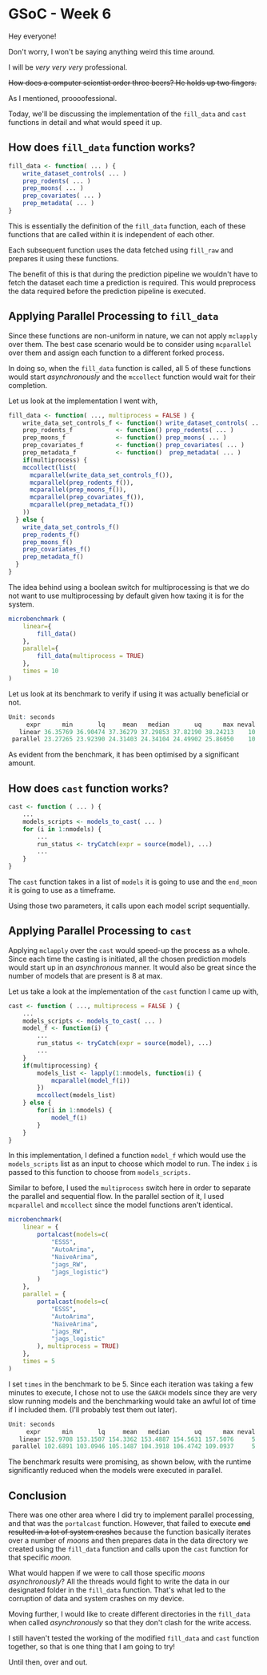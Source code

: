 # GSoC - Week 6

Hey everyone!

Don't worry, I won't be saying anything weird this time around.

I will be *very very very* professional.

~~How does a computer scientist order three beers? He holds up two fingers.~~

As I mentioned, proooofessional.

Today, we'll be discussing the implementation of the `fill_data` and `cast` functions in detail and what would speed it up.

## How does `fill_data` function works?

```r
fill_data <- function( ... ) {
    write_dataset_controls( ... )
    prep_rodents( ... )
    prep_moons( ... )
    prep_covariates( ... )
    prep_metadata( ... )
}
```

This is essentially the definition of the `fill_data` function, each of these functions that are called within it is independent of each other.

Each subsequent function uses the data fetched using `fill_raw` and prepares it using these functions.

The benefit of this is that during the prediction pipeline we wouldn't have to fetch the dataset each time a prediction is required. This would preprocess the data required before the prediction pipeline is executed.

## Applying Parallel Processing to `fill_data`

Since these functions are non-uniform in nature, we can not apply `mclapply` over them. The best case scenario would be to consider using `mcparallel` over them and assign each function to a different forked process.

In doing so, when the `fill_data` function is called, all 5 of these functions would start *asynchronously* and the `mccollect` function would wait for their completion.

Let us look at the implementation I went with,

```r
fill_data <- function( ..., multiprocess = FALSE ) {
    write_data_set_controls_f <- function() write_dataset_controls( ... )
    prep_rodents_f            <- function() prep_rodents( ... )
    prep_moons_f              <- function() prep_moons( ... )
    prep_covariates_f         <- function() prep_covariates( ... )
    prep_metadata_f           <- function()  prep_metadata( ... )
    if(multiprocess) {
    mccollect(list(
      mcparallel(write_data_set_controls_f()),
      mcparallel(prep_rodents_f()),
      mcparallel(prep_moons_f()),
      mcparallel(prep_covariates_f()),
      mcparallel(prep_metadata_f())
    ))
  } else {
    write_data_set_controls_f()
    prep_rodents_f()
    prep_moons_f()
    prep_covariates_f()
    prep_metadata_f()
  }
}
```

The idea behind using a boolean switch for multiprocessing is that we do not want to use multiprocessing by default given how taxing it is for the system.

```r
microbenchmark (
    linear={
        fill_data()
    }, 
    parallel={
        fill_data(multiprocess = TRUE)
    }, 
    times = 10
)
```

Let us look at its benchmark to verify if using it was actually beneficial or not.

```r
Unit: seconds
     expr      min       lq     mean   median       uq      max neval
   linear 36.35769 36.90474 37.36279 37.29853 37.82190 38.24213    10
 parallel 23.27265 23.92390 24.31403 24.34104 24.49902 25.86050    10
```

As evident from the benchmark, it has been optimised by a significant amount. 

## How does `cast` function works?

```r
cast <- function ( ... ) {
    ...
    models_scripts <- models_to_cast( ... )
    for (i in 1:nmodels) {
        ...
        run_status <- tryCatch(expr = source(model), ...)
        ...
    }
}
```

The `cast` function takes in a list of `models` it is going to use and the `end_moon` it is going to use as a timeframe.

Using those two parameters, it calls upon each model script sequentially.

## Applying Parallel Processing to `cast`

Applying `mclapply` over the `cast` would speed-up the process as a whole. Since each time the casting is initiated, all the chosen prediction models would start up in an *asynchronous* manner. It would also be great since the number of models that are present is 8 at max.

Let us take a look at the implementation of the `cast` function I came up with,

```r
cast <- function ( ..., multiprocess = FALSE ) {
    ...
    models_scripts <- models_to_cast( ... )
    model_f <- function(i) {
        ...
        run_status <- tryCatch(expr = source(model), ...)
        ...
    }
    if(multiprocessing) {
        models_list <- lapply(1:nmodels, function(i) {
            mcparallel(model_f(i))
        })
        mccollect(models_list)
    } else {
        for(i in 1:nmodels) {
            model_f(i)
        }
    }
}
```

In this implementation, I defined a function `model_f` which would use the `models_scripts` list as an input to choose which model to run. The index `i` is passed to this function to choose from `models_scripts.`

Similar to before, I used the `multiprocess` switch here in order to separate the parallel and sequential flow. In the parallel section of it, I used `mcparallel` and `mccollect` since the model functions aren't identical.

```r
microbenchmark(
    linear = {
        portalcast(models=c(
            "ESSS", 
            "AutoArima", 
            "NaiveArima", 
            "jags_RW", 
            "jags_logistic")
        )
    }, 
    parallel = {
        portalcast(models=c(
            "ESSS", 
            "AutoArima", 
            "NaiveArima", 
            "jags_RW", 
            "jags_logistic"
        ), multiprocess = TRUE)
    }, 
    times = 5
)
```

I set `times` in the benchmark to be 5. Since each iteration was taking a few minutes to execute, I chose not to use the `GARCH` models since they are very slow running models and the benchmarking would take an awful lot of time if I included them. (I'll probably test them out later).

```r
Unit: seconds
     expr      min       lq     mean   median       uq      max neval
   linear 152.9708 153.1507 154.3362 153.4887 154.5631 157.5076     5
 parallel 102.6891 103.0946 105.1487 104.3918 106.4742 109.0937     5
```

The benchmark results were promising, as shown below, with the runtime significantly reduced when the models were executed in parallel.

## Conclusion

There was one other area where I did try to implement parallel processing, and that was the `portalcast` function. However, that failed to execute ~~and resulted in a lot of system crashes~~ because the function basically iterates over a number of *moons* and then prepares data in the data directory we created using the `fill_data` function and calls upon the `cast` function for that specific *moon.*

What would happen if we were to call those specific *moons* *asynchronously*? All the threads would fight to write the data in our designated folder in the `fill_data` function. That's what led to the corruption of data and system crashes on my device.

Moving further, I would like to create different directories in the `fill_data` when called *asynchronously* so that they don't clash for the write access.

I still haven't tested the working of the modified `fill_data` and `cast` function together, so that is one thing that I am going to try!

Until then, over and out.
